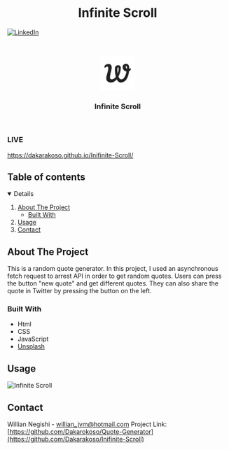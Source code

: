  <h1 align="center">Infinite Scroll</h1>

[![LinkedIn][linkedin-shield]][linkedin-url]

<!-- PROJECT LOGO -->
<br />
<p align="center">
    <img src="images/apple-touch-icon.png" alt="Logo" width="80" height="80">
  </a>

  <h3 align="center">Infinite Scroll</h3>
<br/>
</p>

### LIVE

https://dakarakoso.github.io/Inifinite-Scroll/

<!-- TABLE OF CONTENTS -->

## Table of contents

<details open="open">
  <ol>
    <li>
      <a href="#about-the-project">About The Project</a>
      <ul>
        <li><a href="#built-with">Built With</a></li>
      </ul>
    </li>
    <li><a href="#usage">Usage</a></li>
    <li><a href="#contact">Contact</a></li>
  </ol>
</details>

<!-- ABOUT THE PROJECT -->

## About The Project

This is a random quote generator. In this project, I used an asynchronous fetch request to arrest API in order to get random quotes. Users can press the button "new quote" and get different quotes. They can also share the quote in Twitter by pressing the button on the left.

### Built With

- Html
- CSS
- JavaScript
- [Unsplash](https://unsplash.com/documentation)

## Usage

![Infinite Scroll](https://github.com/Dakarakoso/Inifinite-Scroll/blob/main/images/usage.gif)

<!-- CONTACT -->

## Contact

Willian Negishi - willian_jvm@hotmail.com
Project Link: [https://github.com/Dakarokoso/Quote-Generator](https://github.com/Dakarakoso/Inifinite-Scroll)

<!-- MARKDOWN LINKS & IMAGES -->
<!-- https://www.markdownguide.org/basic-syntax/#reference-style-links -->

[linkedin-shield]: https://img.shields.io/badge/-LinkedIn-black.svg?style=for-the-badge&logo=linkedin&colorB=555
[linkedin-url]: https://www.linkedin.com/in/willian-negishi-2829a4172/
